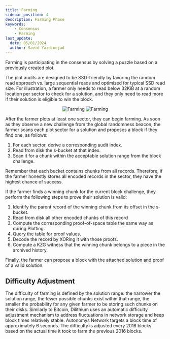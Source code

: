 ```yaml
---
title: Farming
sidebar_position: 4
description: Farming Phase
keywords:
    - Consensus
    - Farming
last_update:
  date: 05/01/2024
  author: Saeid Yazdinejad
---
```


Farming is participating in the consensus by solving a puzzle based on a previously created plot.

The plot audits are designed to be SSD-friendly by favoring the random read approach vs. large sequential reads and optimized for typical SSD read size. For illustration, a farmer only needs to read below 32KiB at a random location per sector to check for a solution, and they only need to read more if their solution is eligible to win the block.

<div align="center">
    <img src="/img/Farming-light.svg#gh-light-mode-only" alt="Farming" />
    <img src="/img/Farming-dark.svg#gh-dark-mode-only" alt="Farming" />
</div>

After the farmer plots at least one sector, they can begin farming. As soon as they observe a new challenge from the global randomness beacon, the farmer scans each plot sector for a solution and proposes a block if they find one, as follows:

1. For each sector, derive a corresponding audit index.
2. Read from disk the s-bucket at that index.
3. Scan it for a chunk within the acceptable solution range from the block challenge. 

Remember that each bucket contains chunks from all records. Therefore, if the farmer honestly stores all encoded records in the sector, they have the highest chance of success.

If the farmer finds a winning chunk for the current block challenge, they perform the following steps to prove their solution is valid:

1. Identify the parent record of the winning chunk from its offset in the s-bucket. 
2. Read from disk all other encoded chunks of this record
3. Compute the corresponding proof-of-space table the same way as during Plotting. 
4. Query the table for proof values. 
5. Decode the record by XORing it with those proofs.
6. Compute a KZG witness that the winning chunk belongs to a piece in the archived history. 

Finally, the farmer can propose a block with the attached solution and proof of a valid solution.

## Difficulty Adjustment

The difficulty of farming is defined by the solution range: the narrower the solution range, the fewer possible chunks exist within that range, the smaller the probability for any given farmer to be storing such chunks on their disks. Similarly to Bitcoin, Dilithium uses an automatic difficulty adjustment mechanism to address fluctuations in network storage and keep block times relatively stable. Autonomys Network targets a block time of approximately 6 seconds. The difficulty is adjusted every 2016 blocks based on the actual time it took to farm the previous 2016 blocks.

